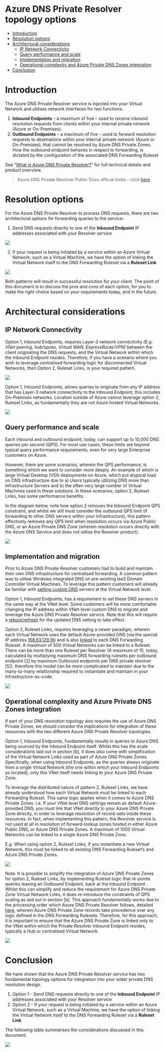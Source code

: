 # Azure DNS Private Resolver topology options

<!-- TOC -->

- [Introduction](#introduction)
- [Resolution options](#resolution-options)
- [Architectural considerations](#architectural-considerations)
    - [IP Network Connectivity](#ip-network-connectivity)
    - [Query performance and scale](#query-performance-and-scale)
    - [Implementation and migration](#implementation-and-migration)
    - [Operational complexity and Azure Private DNS Zones integration](#operational-complexity-and-azure-private-dns-zones-integration)
- [Conclusion](#conclusion)

<!-- /TOC -->

# Introduction 

The Azure DNS Private Resolver service is injected into your Virtual Network and utilises network interfaces for two functions:

1)	**Inbound Endpoints** – a maximum of five – used to receive inbound resolution requests from clients within your internal private network (Azure or On-Premises). 
2)	**Outbound Endpoints** – a maximum of five – used to forward resolution requests to destinations within your internal private network (Azure or On-Premises), that cannot be resolved by Azure DNS Private Zones. How the outbound endpoint behaves in respect to forwarding, is dictated by the configuration of the associated DNS Forwarding Ruleset

See “[What is Azure DNS Private Resolver?](https://learn.microsoft.com/en-us/azure/dns/dns-private-resolver-overview)” for full technical details and product overview.

> Azure DNS Private Resolver Public Docs official limits - click [here](https://learn.microsoft.com/en-us/azure/dns/dns-faq#:~:text=limits%20are%20dropped.-,DNS%20private%20resolver,-1)

# Resolution options

For the Azure DNS Private Resolver to process DNS requests, there are two architectural options for forwarding queries to the service:

1)	Send DNS requests directly to one of the **Inbound Endpoint** IP addresses associated with your Resolver service

![](images/2023-03-10-09-49-52.png)

2)	If your request is being initiated by a service within an Azure Virtual Network, such as a Virtual Machine, we have the option of linking the Virtual Network itself to the DNS Forwarding Ruleset via a **Ruleset Link**

![](images/2023-03-10-09-50-19.png)

Both patterns will result in successful resolution for your client. The point of this document is to discuss the pros and cons of each option, for you to make the right choice based on your requirements today, and in the future. 

# Architectural considerations

## IP Network Connectivity

Option 1, Inbound Endpoints, requires Layer-3 network connectivity _(E.g. VNet peering, hub/spoke, Virtual WAN, ExpressRoute/VPN)_ between the client originating the DNS requests, and the Virtual Network within which the Inbound Endpoint resides. Therefore, if you have a scenario where you wish to leverage centralised forwarding logic for disconnected Virtual Networks, then Option 2, Ruleset Links, is your required pattern.

![](images/2023-03-10-09-50-43.png)

Option 1, Inbound Endpoints, allows queries to originate from any IP address that has Layer-3 network connectivity to the Inbound Endpoint, this includes On-Premises networks. Location outside of Azure cannot leverage option 2, Ruleset Links, as fundamentally they are not Azure hosted Virtual Networks. 

![](images/2023-03-10-09-54-16.png)

## Query performance and scale

Each inbound and outbound endpoint, today, can support up to 10,000 DNS queries per second (QPS). For most use cases, these limits are beyond typical query performance requirements, even for very large Enterprise customers on Azure. 

However, there are some scenarios, wherein the QPS performance, is something which we want to consider more deeply. An example of which is large Virtual Desktop (VDI) deployments on Azure, which put atypical load on DNS infrastructure due to a) _Users_ typically utilizing DNS more than Infrastructure _Servers_ and b) the often very large number of Virtual Machines used in these solutions. In these scenarios, option 2, Ruleset Links, has some performance benefits. 

In the diagram below, note how option 2 removes the Inbound Endpoint QPS constraint, and whilst we still must consider the outbound QPS limit (if forwarding to other DNS servers within your infrastructure), this pattern effectively removes any QPS limit when resolution occurs via Azure Public DNS, or an Azure Private DNS Zone (wherein resolution occurs directly with the Azure DNS Service and does not utilise the Resolver product). 

![](images/2023-03-10-09-55-44.png)

## Implementation and migration

Prior to Azure DNS Private Resolver customers had to build and maintain their own DNS infrastructure for centralised forwarding. A common pattern was to utilise Windows integrated DNS on pre-existing IaaS Domain Controller Virtual Machines. To leverage this pattern customers will already be familiar with [setting custom DNS](https://learn.microsoft.com/en-us/azure/virtual-network/virtual-networks-name-resolution-for-vms-and-role-instances#specify-dns-servers) servers at the Virtual Network level.

Option 1, Inbound Endpoints, has a requirement to set these DNS servers in the same way at the VNet level. Some customers will be more comfortable changing the IP address within VNet-level custom DNS to migrate and leverage the Azure DNS Private Resolver service. Note that this will require a [reboot/refresh](https://learn.microsoft.com/en-us/azure/virtual-network/virtual-networks-name-resolution-for-vms-and-role-instances#specify-dns-servers:~:text=New%2DAzureVM.-,Note,-If%20you%20change) for the updated DNS setting to take effect. 

Option 2, Ruleset Links, requires leveraging a newer paradigm, wherein each Virtual Network uses the default Azure-provided DNS (via the special IP address [168.63.129.16](https://learn.microsoft.com/en-us/azure/virtual-network/what-is-ip-address-168-63-129-16)) and is also [linked](https://learn.microsoft.com/en-us/azure/dns/dns-private-resolver-get-started-portal#link-your-forwarding-ruleset-to-the-second-virtual-network) to each DNS Forwarding Ruleset. A maximum of 500 Virtual Networks can be linked to a Ruleset. There can be more than one Ruleset per Resolver (A maximum of 10, today, calculated by multiplying maximum DNS forwarding rulesets per outbound endpoint [2] by maximum Outbound endpoints per DNS private resolver [5]), therefore this model can be more complicated to maintain due to the many-to-many relationship required to instantiate and maintain in your Infrastructure-as-code. 

![](images/2023-03-10-09-58-10.png)

## Operational complexity and Azure Private DNS Zones integration

If part of your DNS resolution topology also requires the use of Azure DNS Private Zones, we should consider the implications for integration of these resources with the two different Azure DNS Private Resolver topologies.

Option 1, Inbound Endpoints, fundamentally results in queries to Azure DNS being sourced by the Inbound Endpoint itself. Whilst this has the scale considerations laid out in section [b], it does also come with simplification of the Virtual Network Links used as part of Azure DNS Private Zones. Specifically, when using Inbound Endpoints, as the queries always originate from a single Virtual Network (the one within which your Inbound Endpoints as located), only this VNet itself needs linking to your Azure DNS Private Zone.

To leverage the distributed nature of pattern 2, Ruleset Links, we have already understood how each Virtual Network must be linked to each Forwarding Ruleset. This same logic applies when it comes to Azure DNS Private Zones. I.e. If your VNet level DNS settings remain as default Azure-provided DNS, you must link that VNet directly to your Azure DNS Private Zone directly, in order to leverage resolution of record-sets inside these resources. In fact, when implementing this pattern, the Resolver service is not used at all in resolution of forward-lookup zones hosted in either Azure Public DNS, or Azure DNS Private Zones. A maximum of 1000 Virtual Networks can be linked to a single Azure DNS Private Zone.

E.g. When using option 2, Ruleset Links, if you instantiate a new Virtual Network, this must be linked to all existing DNS Forwarding Ruleset’s and Azure DNS Private Zones.

![](images/2023-03-10-09-59-13.png)

Note. It is possible to simplify the integration of Azure DNS Private Zones for option 2, Ruleset Links, by implementing Ruleset logic that re-points queries leaving an Outbound Endpoint, back at the Inbound Endpoint  . Whilst this can simplify and reduce the requirement for Azure DNS Private Zone Virtual Network Links, it does re-introduce the constraints of QPS scaling as laid out in section [b]. This approach fundamentally works due to the processing order which Azure DNS Private Resolver follows, detailed [here](https://learn.microsoft.com/en-us/azure/dns/dns-private-resolver-overview#how-does-it-work), wherein Azure DNS Private Zone records take precedence over any logic defined in the DNS Forwarding Rulesets. Therefore, for this approach, it is important to ensure that the Azure DNS Private Zone is linked only to the VNet within which the Private Resolver Inbound Endpoint resides, typically a Hub or centralised Virtual Network. 

![](images/2023-03-10-10-01-29.png)

# Conclusion

We have shown that the Azure DNS Private Resolver service has two fundamental topology options for integration into your wider private DNS resolution design. 

1.	Option 1 - Send DNS requests directly to one of the **Inbound Endpoint** IP addresses associated with your Resolver service
2.	Option 2 - If your request is being initiated by a service within an Azure Virtual Network, such as a Virtual Machine, we have the option of linking the Virtual Network itself to the DNS Forwarding Ruleset via a **Ruleset Link**

The following table summarises the considerations discussed in this document.

![](images/2023-03-10-13-53-57.png)


